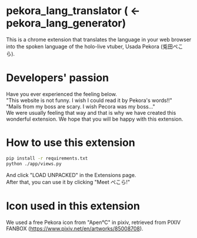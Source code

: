 # pekora_lang_translator ( ← pekora_lang_generator)

This is a chrome extension that translates the language in your web browser into the spoken language of the holo-live vtuber, Usada Pekora (兎田ぺこら).


# Developers' passion

Have you ever experienced the feeling below.  
  "This website is not funny. I wish I could read it by Pekora's words!!"  
  "Mails from my boss are scary. I wish Pecora was my boss..."  
We were usually feeling that way and that is why we have created this wonderful extension. We hope that you will be happy with this extension.


# How to use this extension
```bash
pip install -r requirements.txt
python ./app/views.py
```
And click "LOAD UNPACKED" in the Extensions page.  
After that, you can use it by clicking "Meet ぺこら!"


# Icon used in this extension

We used a free Pekora icon from "Apen°C" in pixiv, retrieved from PIXIV FANBOX (https://www.pixiv.net/en/artworks/85008708).
